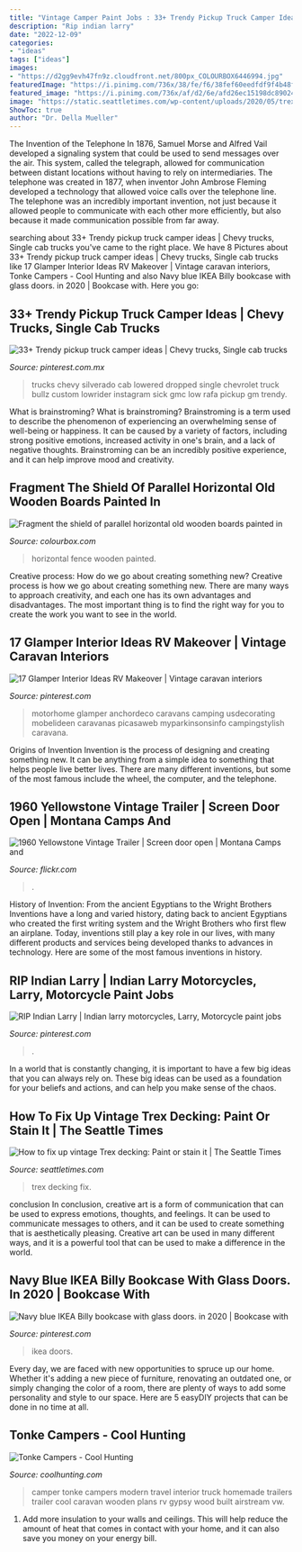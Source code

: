 ```yaml
---
title: "Vintage Camper Paint Jobs : 33+ Trendy Pickup Truck Camper Ideas"
description: "Rip indian larry"
date: "2022-12-09"
categories:
- "ideas"
tags: ["ideas"]
images:
- "https://d2gg9evh47fn9z.cloudfront.net/800px_COLOURBOX6446994.jpg"
featuredImage: "https://i.pinimg.com/736x/38/fe/f6/38fef60eedfdf9f4b48f944dbf93a1c1.jpg"
featured_image: "https://i.pinimg.com/736x/af/d2/6e/afd26ec15198dc890242eb5f48faa2ca--logo-s-custom-bike.jpg"
image: "https://static.seattletimes.com/wp-content/uploads/2020/05/trex_0527-780x520.jpg"
ShowToc: true
author: "Dr. Della Mueller"
---
```



The Invention of the Telephone
In 1876, Samuel Morse and Alfred Vail developed a signaling system that could be used to send messages over the air. This system, called the telegraph, allowed for communication between distant locations without having to rely on intermediaries. The telephone was created in 1877, when inventor John Ambrose Fleming developed a technology that allowed voice calls over the telephone line. The telephone was an incredibly important invention, not just because it allowed people to communicate with each other more efficiently, but also because it made communication possible from far away.

	

		
searching about 33+ Trendy pickup truck camper ideas | Chevy trucks, Single cab trucks you've came to the right place. We have 8 Pictures about 33+ Trendy pickup truck camper ideas | Chevy trucks, Single cab trucks like 17 Glamper Interior Ideas RV Makeover | Vintage caravan interiors, Tonke Campers - Cool Hunting and also Navy blue IKEA Billy bookcase with glass doors. in 2020 | Bookcase with. Here you go:
		
    
## 33+ Trendy Pickup Truck Camper Ideas | Chevy Trucks, Single Cab Trucks

<img loading=lazy src="https://i.pinimg.com/736x/7c/0a/69/7c0a69adc65651b7302be543797a2b3a.jpg" onerror="this.onerror=null;this.src='https://tse4.mm.bing.net/th?id=OIP.zkoJbRqg6d6gNlpxEIgPQQAAAA&amp;pid=15.1';" alt="33+ Trendy pickup truck camper ideas | Chevy trucks, Single cab trucks">

_Source: pinterest.com.mx_

>trucks chevy silverado cab lowered dropped single chevrolet truck bullz custom lowrider instagram sick gmc low rafa pickup gm trendy. 

	

What is brainstroming?
What is brainstroming? Brainstroming is a term used to describe the phenomenon of experiencing an overwhelming sense of well-being or happiness. It can be caused by a variety of factors, including strong positive emotions, increased activity in one's brain, and a lack of negative thoughts. Brainstroming can be an incredibly positive experience, and it can help improve mood and creativity.

    
## Fragment The Shield Of Parallel Horizontal Old Wooden Boards Painted In

<img loading=lazy src="https://d2gg9evh47fn9z.cloudfront.net/800px_COLOURBOX6446994.jpg" onerror="this.onerror=null;this.src='https://tse3.mm.bing.net/th?id=OIP.IRRrbEc9sutKCvmBP7e_0QHaE7&amp;pid=15.1';" alt="Fragment the shield of parallel horizontal old wooden boards painted in">

_Source: colourbox.com_

>horizontal fence wooden painted. 

	

Creative process: How do we go about creating something new?
Creative process is how we go about creating something new. There are many ways to approach creativity, and each one has its own advantages and disadvantages. The most important thing is to find the right way for you to create the work you want to see in the world.

    
## 17 Glamper Interior Ideas RV Makeover | Vintage Caravan Interiors

<img loading=lazy src="https://i.pinimg.com/736x/85/9a/b0/859ab03676d854f8b9d89b3b568908c8.jpg" onerror="this.onerror=null;this.src='https://tse4.mm.bing.net/th?id=OIP.Jh_JbTl3z1evTm6rxJtdSQHaLK&amp;pid=15.1';" alt="17 Glamper Interior Ideas RV Makeover | Vintage caravan interiors">

_Source: pinterest.com_

>motorhome glamper anchordeco caravans camping usdecorating mobelideen caravanas picasaweb myparkinsonsinfo campingstylish caravana. 

	

Origins of Invention
Invention is the process of designing and creating something new. It can be anything from a simple idea to something that helps people live better lives. There are many different inventions, but some of the most famous include the wheel, the computer, and the telephone.

    
## 1960 Yellowstone Vintage Trailer | Screen Door Open | Montana Camps And

<img loading=lazy src="https://c2.staticflickr.com/4/3241/2616862980_4040921538_b.jpg" onerror="this.onerror=null;this.src='https://tse1.mm.bing.net/th?id=OIP.djC7gNPhsL_BajWsVn9cBgHaLD&amp;pid=15.1';" alt="1960 Yellowstone Vintage Trailer | Screen door open | Montana Camps and">

_Source: flickr.com_

>. 

	

History of Invention: From the ancient Egyptians to the Wright Brothers
Inventions have a long and varied history, dating back to ancient Egyptians who created the first writing system and the Wright Brothers who first flew an airplane. Today, inventions still play a key role in our lives, with many different products and services being developed thanks to advances in technology. Here are some of the most famous inventions in history.

    
## RIP Indian Larry | Indian Larry Motorcycles, Larry, Motorcycle Paint Jobs

<img loading=lazy src="https://i.pinimg.com/736x/af/d2/6e/afd26ec15198dc890242eb5f48faa2ca--logo-s-custom-bike.jpg" onerror="this.onerror=null;this.src='https://tse2.mm.bing.net/th?id=OIP.O345LR-ETSBn8VaaMwWizQHaHa&amp;pid=15.1';" alt="RIP Indian Larry | Indian larry motorcycles, Larry, Motorcycle paint jobs">

_Source: pinterest.com_

>. 

	

In a world that is constantly changing, it is important to have a few big ideas that you can always rely on. These big ideas can be used as a foundation for your beliefs and actions, and can help you make sense of the chaos.

    
## How To Fix Up Vintage Trex Decking: Paint Or Stain It | The Seattle Times

<img loading=lazy src="https://static.seattletimes.com/wp-content/uploads/2020/05/trex_0527-780x520.jpg" onerror="this.onerror=null;this.src='https://tse1.mm.bing.net/th?id=OIP.ofMHm0FFMuDPmyZx6xwmHwHaE8&amp;pid=15.1';" alt="How to fix up vintage Trex decking: Paint or stain it | The Seattle Times">

_Source: seattletimes.com_

>trex decking fix. 

	

conclusion
In conclusion, creative art is a form of communication that can be used to express emotions, thoughts, and feelings. It can be used to communicate messages to others, and it can be used to create something that is aesthetically pleasing. Creative art can be used in many different ways, and it is a powerful tool that can be used to make a difference in the world.

    
## Navy Blue IKEA Billy Bookcase With Glass Doors. In 2020 | Bookcase With

<img loading=lazy src="https://i.pinimg.com/736x/38/fe/f6/38fef60eedfdf9f4b48f944dbf93a1c1.jpg" onerror="this.onerror=null;this.src='https://tse2.mm.bing.net/th?id=OIP.A3WNVPlG4MTdnCWOf8e_KwHaJQ&amp;pid=15.1';" alt="Navy blue IKEA Billy bookcase with glass doors. in 2020 | Bookcase with">

_Source: pinterest.com_

>ikea doors. 

	

Every day, we are faced with new opportunities to spruce up our home. Whether it's adding a new piece of furniture, renovating an outdated one, or simply changing the color of a room, there are plenty of ways to add some personality and style to our space. Here are 5 easyDIY projects that can be done in no time at all.

    
## Tonke Campers - Cool Hunting

<img loading=lazy src="http://assets.coolhunting.com/coolhunting/travel/assets/images/large_tonkecampersinside.jpg" onerror="this.onerror=null;this.src='https://tse1.mm.bing.net/th?id=OIP.dCJJ4yf3JtZMrLUu36hv7AHaFx&amp;pid=15.1';" alt="Tonke Campers - Cool Hunting">

_Source: coolhunting.com_

>camper tonke campers modern travel interior truck homemade trailers trailer cool caravan wooden plans rv gypsy wood built airstream vw. 

	

1. Add more insulation to your walls and ceilings. This will help reduce the amount of heat that comes in contact with your home, and it can also save you money on your energy bill.

